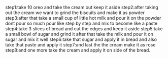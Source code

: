 step1:take 10 oreo and take the cream out keep it aside
step2:after taking out the cream we want to grind the biscuits and make it as powder
step3:after that take a small cup of little hot milk and pour it on the powder dont pour so much pour like step by step and mix to become like a paste
step4:take 3 slices of bread and cut the edges and keep it aside
step5:take a small bowl of sugar and grind it after that take the milk and pour it on sugar and mix it well
step6:take that sugar and apply it in bread and also take that paste and apply it
step7:and last the the cream make it as rose 
step8:and one more take the cream and apply it on side of the bread.